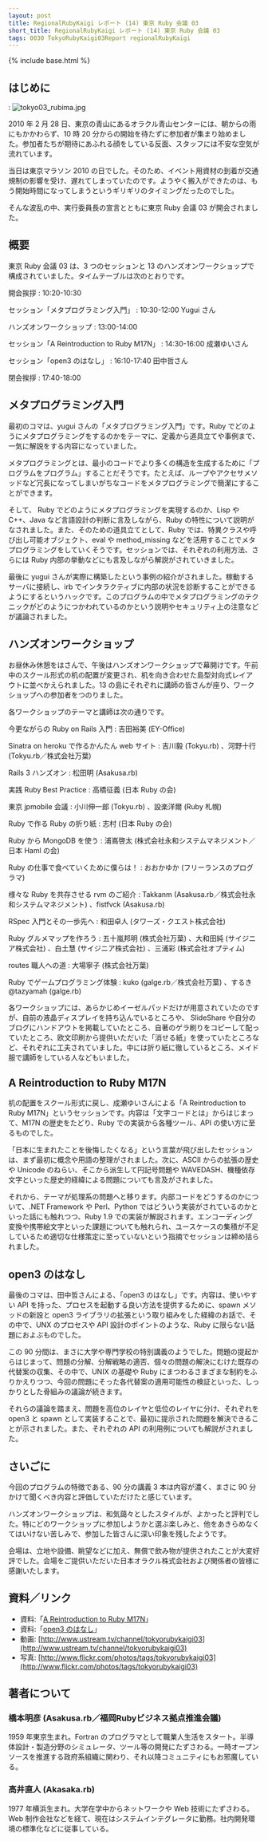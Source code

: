 ```yaml
---
layout: post
title: RegionalRubyKaigi レポート (14) 東京 Ruby 会議 03
short_title: RegionalRubyKaigi レポート (14) 東京 Ruby 会議 03
tags: 0030 TokyoRubyKaigi03Report regionalRubyKaigi
---
```

{% include base.html %}


## はじめに
: ![tokyo03_rubima.jpg]({{base}}{{site.baseurl}}/images/0030-TokyoRubyKaigi03Report/tokyo03_rubima.jpg)

2010 年 2 月 28 日、東京の青山にあるオラクル青山センターには、朝からの雨にもかかわらず、10 時 20 分からの開始を待たずに参加者が集まり始めました。参加者たちが期待にあふれる顔をしている反面、スタッフには不安な空気が流れています。

当日は東京マラソン 2010 の日でした。そのため、イベント用資材の到着が交通規制の影響を受け、遅れてしまっていたのです。ようやく搬入ができたのは、もう開始時間になってしまうというギリギリのタイミングだったのでした。

そんな波乱の中、実行委員長の宣言とともに東京 Ruby 会議 03 が開会されました。

## 概要

東京 Ruby 会議 03 は、3 つのセッションと 13 のハンズオンワークショップで構成されていました。タイムテーブルは次のとおりです。

開会挨拶
: 10:20-10:30

セッション「メタプログラミング入門」
: 10:30-12:00 Yugui さん

ハンズオンワークショップ
: 13:00-14:00

セッション「A Reintroduction to Ruby M17N」
: 14:30-16:00 成瀬ゆいさん

セッション「open3 のはなし」
: 16:10-17:40 田中哲さん 

閉会挨拶
: 17:40-18:00

## メタプログラミング入門

最初のコマは、yugui さんの「メタプログラミング入門」です。Ruby でどのようにメタプログラミングをするのかをテーマに、定義から道具立てや事例まで、一気に解説をする内容になっていました。

メタプログラミングとは、最小のコードでより多くの構造を生成するために「プログラムをプログラム」することだそうです。たとえば、ループやアクセサメソッドなど冗長になってしまいがちなコードをメタプログラミングで簡潔にすることができます。

そして、 Ruby でどのようにメタプログラミングを実現するのか、Lisp や C++、Java など言語設計の判断に言及しながら、Ruby の特性について説明がなされました。また、そのための道具立てとして、Ruby では、特異クラスや呼び出し可能オブジェクト、eval や method_missing などを活用することでメタプログラミングをしていくそうです。セッションでは、それぞれの利用方法、さらには Ruby 内部の挙動などにも言及しながら解説がされていきました。

最後に yugui さんが実際に構築したという事例の紹介がされました。稼動するサーバに接続し、irb でインタラクティブに内部の状況を診断することができるようにするというハックです。このプログラムの中でメタプログラミングのテクニックがどのようにつかわれているのかという説明やセキュリティ上の注意などが議論されました。

## ハンズオンワークショップ

お昼休み休憩をはさんで、午後はハンズオンワークショップで幕開けです。午前中のスクール形式の机の配置が変更され、机を向き合わせた島型対向式レイアウトに並べかえられました。13 の島にそれぞれに講師の皆さんが座り、ワークショップへの参加者をつのりました。

各ワークショップのテーマと講師は次の通りです。

今更ながらの Ruby on Rails 入門
: 吉田裕美 (EY-Office)

Sinatra on heroku で作るかんたん web サイト
: 吉川毅 (Tokyu.rb) 、河野十行 (Tokyu.rb／株式会社万葉)

Rails 3 ハンズオン
: 松田明 (Asakusa.rb)

実践 Ruby Best Practice
: 高橋征義 (日本 Ruby の会)

東京 jpmobile 会議
: 小川伸一郎 (Tokyu.rb) 、設楽洋爾 (Ruby 札幌)

Ruby で作る Ruby の折り紙
: 志村 (日本 Ruby の会)

Ruby から MongoDB を使う
: 浦嶌啓太 (株式会社永和システムマネジメント／日本 Haml の会)

Ruby の仕事で食べていくために僕らは！
: おおかゆか (フリーランスのプログラマ)

様々な Ruby を共存させる rvm のご紹介
: Takkanm (Asakusa.rb／株式会社永和システムマネジメント) 、fistfvck (Asakusa.rb)

RSpec 入門とその一歩先へ
: 和田卓人 (タワーズ・クエスト株式会社)

Ruby グルメマップを作ろう
: 五十嵐邦明 (株式会社万葉) 、大和田純 (サイジニア株式会社) 、白土慧 (サイジニア株式会社) 、三浦彩 (株式会社オプティム)

routes 職人への道
: 大場寧子 (株式会社万葉)

Ruby でゲームプログラミング体験
: kuko (galge.rb／株式会社万葉) 、するき@tazyamah (galge.rb)

各ワークショップには、あらかじめイーゼルパッドだけが用意されていたのですが、自前の液晶ディスプレイを持ち込んでいるところや、 SlideShare や自分のブログにハンドアウトを掲載していたところ、自著のゲラ刷りをコピーして配っていたところ、欧文印刷から提供いただいた「消せる紙」を使っていたところなど、それぞれに工夫されていました。中には折り紙に徹しているところ、メイド服で講師をしている人などもいました。

## A Reintroduction to Ruby M17N

机の配置をスクール形式に戻し、成瀬ゆいさんによる「A Reintroduction to Ruby M17N」というセッションです。内容は「文字コードとは」からはじまって、M17N の歴史をたどり、Ruby での実装から各種ツール、API の使い方に至るものでした。

「日本に生まれたことを後悔したくなる」という言葉が飛び出したセッションは、まず最初に概念や用語の整理がされました。次に、ASCII からの拡張の歴史や Unicode のねらい、そこから派生して円記号問題や WAVEDASH、機種依存文字といった歴史的経緯による問題についても言及がされました。

それから、テーマが処理系の問題へと移ります。内部コードをどうするのかについて、.NET Framework や Perl、Python ではどういう実装がされているのかといった話にも触れつつ、Ruby 1.9 での実装が解説されます。エンコーディング変換や携帯絵文字といった課題についても触れられ、ユースケースの集積が不足しているため適切な仕様策定に至っていないという指摘でセッションは締め括られました。

## open3 のはなし

最後のコマは、田中哲さんによる、「open3 のはなし」です。内容は、使いやすい API を持った、プロセスを起動する良い方法を提供するために、spawn メソッドの新設と open3 ライブラリの拡張という取り組みをした経緯のお話で、その中で、UNX のプロセスや API 設計のポイントのような、Ruby に限らない話題におよぶものでした。

この 90 分間は、まさに大学や専門学校の特別講義のようでした。問題の提起からはじまって、問題の分解、分解戦略の適否、個々の問題の解決にむけた既存の代替案の収集、その中で、UNIX の基礎や Ruby にまつわるさまざまな制約をふりかえりつつ、今回の問題にそった各代替案の適用可能性の検証といった、しっかりとした骨組みの議論が続きます。

それらの議論を踏まえ、問題を高位のレイヤと低位のレイヤに分け、それぞれを open3 と spawn として実装することで、最初に提示された問題を解決できることが示されました。また、それぞれの API の利用例についても解説がされました。

## さいごに

今回のプログラムの特徴である、90 分の講義 3 本は内容が濃く、まさに 90 分かけて聞くべき内容と評価していただけたと感じています。

ハンズオンワークショップは、和気藹々としたスタイルが、よかったと評判でした。特にどのワークショップに参加しようかと選ぶ楽しみと、他をあきらめなくてはいけない苦しみで、参加した皆さんに深い印象を残したようです。

会場は、立地や設備、眺望などに加え、無償で飲み物が提供されたことが大変好評でした。会場をご提供いただいた日本オラクル株式会社および関係者の皆様に感謝いたします。

## 資料／リンク

* 資料:「[A Reintroduction to Ruby M17N](http://www.slideshare.net/nalsh/a-reintroduction-to-ruby-m17-n)」
* 資料:「[open3 のはなし](http://www.a-k-r.org/pub/tokyo-rubykaigi-03-akr-2010.pdf)」
* 動画: [http://www.ustream.tv/channel/tokyorubykaigi03](http://www.ustream.tv/channel/tokyorubykaigi03)
* 写真: [http://www.flickr.com/photos/tags/tokyorubykaigi03](http://www.flickr.com/photos/tags/tokyorubykaigi03)


## 著者について

### 橋本明彦 (Asakusa.rb／福岡Rubyビジネス拠点推進会議)

1959 年東京生まれ。Fortran のプログラマとして職業人生活をスタート。半導体設計・製造分野のシミュレータ、ツール等の開発にたずさわる。一時オープンソースを推進する政府系組織に関わり、それ以降コミュニティにもお邪魔している。

### 高井直人 (Akasaka.rb)

1977 年横浜生まれ。大学在学中からネットワークや Web 技術にたずさわる。 Web 制作会社などを経て、現在はシステムインテグレータに勤務。社内開発環境の標準化などに従事している。


